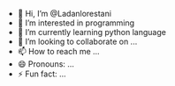 - 👋 Hi, I’m @Ladanlorestani
- 👀 I’m interested in programming 
- 🌱 I’m currently learning python language 
- 💞️ I’m looking to collaborate on ...
- 📫 How to reach me ...
- 😄 Pronouns: ...
- ⚡ Fun fact: ...

<!---
Ladanlorestani/Ladanlorestani is a ✨ special ✨ repository because its `README.md` (this file) appears on your GitHub profile.
You can click the Preview link to take a look at your changes.
--->
